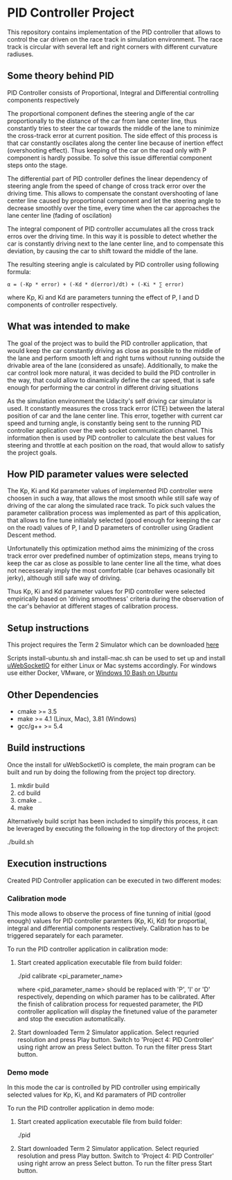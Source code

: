 # PID Controller Project

This repository contains implementation of the PID controller that allows to control the car driven on the race track in simulation environment. The race track is circular with several left and right corners with different curvature radiuses.

## Some theory behind PID

PID Controller consists of Proportional, Integral and Differential controlling components respectively

The proportional component defines the steering angle of the car proportionally to the distance of the car from lane center line, thus constantly tries to steer the car towards the middle of the lane to minimize the cross-track error at current position. The side effect of this process is that car constantly oscilates along the center line because of inertion effect (overshooting effect). Thus keeping of the car on the road only with P component is hardly possibe. To solve this issue differential component steps onto the stage.

The differential part of PID controller defines the linear dependency of steering angle from the speed of change of cross track error over the driving time. This allows to compensate the constant overshooting of lane center line caused by proportional component and let the steering angle to decrease smoothly over the time, every time when the car approaches the lane center line (fading of oscilation)

The integral component of PID controller accumulates all the cross track erros over the driving time. In this way it is possible to detect whether the car is constantly driving next to the lane center line, and to compensate this deviation, by causing the car to shift toward the middle of the lane.

The resulting steering angle is calculated by PID controller using following formula:
    
    α = (-Kp * error) + (-Kd * d(error)/dt) + (-Ki * ∑ error)
    
 where  Kp, Ki and Kd are parameters tunning the effect of P, I and D components of controller respectively.


## What was intended to make

The goal of the project was to build the PID controller application, that would keep the car constantly driving as close as possible to the middle of the lane and perform smooth left and right turns without running outside the drivable area of the lane (considered as unsafe). Additionally, to make the car control look more natural, it was decided to build the PID controller in the way, that could allow to dinamically define the car speed, that is safe enough for performing the car control in different driving situations

As the simulation environment the Udacity's self driving car simulator is used. It constantly measures the cross track error (CTE) between the lateral position of car and the lane center line. This error, together with current car speed and turning angle, is constantly being sent to the running PID controller application over the web socket communication channel. This information then is used by PID controller to calculate the best values for steering and throttle at each position on the road, that would allow to satisfy the project goals.

## How PID parameter values were selected

The Kp, Ki and Kd parameter values of implemented PID controller were choosen in such a way, that
allows the most smooth while still safe way of driving of the car along the simulated race track. 
To pick such values the parameter calibration process was implemented as part of this application, that allows to fine tune initialaly selected (good enough for keeping the car on the road) values of P, I and D parameters of controller using Gradient Descent method. 

Unfortunatelly this optimization method aims the minimizing of the cross track error over predefined number of optimization steps, means trying to keep the car as close as possible to lane center line all the time, what does not necesseraly imply the most comfortable (car behaves ocasionally bit jerky), although still safe way of driving. 

Thus Kp, Ki and Kd parameter values for PID controller were selected empirically based on 'driving smoothness' criteria during the observation of the car's behavior at different stages of calibration process. 


## Setup instructions

This project requires the Term 2 Simulator which can be downloaded [here](https://github.com/udacity/self-driving-car-sim/releases)

Scripts install-ubuntu.sh and install-mac.sh can be used to set up and install [uWebSocketIO](https://github.com/uWebSockets/uWebSockets) for either Linux or Mac systems accordingly. For windows use either Docker, VMware, or [Windows 10 Bash on Ubuntu](https://www.howtogeek.com/249966/how-to-install-and-use-the-linux-bash-shell-on-windows-10/)


## Other Dependencies

* cmake >= 3.5
* make >= 4.1 (Linux, Mac), 3.81 (Windows)
* gcc/g++ >= 5.4


## Build instructions

Once the install for uWebSocketIO is complete, the main program can be built and run by doing the following from the project top directory.

1. mkdir build
2. cd build
3. cmake ..
4. make

Alternatively build script has been included to simplify this process, it can be leveraged by executing the following in the top directory of the project:

   ./build.sh


## Execution instructions

Created PID Controller application can be executed in two different modes:

### Calibration mode 

This mode allows to observe the process of fine tunning of initial (good enough) values for PID controller paramters (Kp, Ki, Kd) for proportial, integral and differential components respectively. Calibration has to be triggered separately for each parameter. 

To run the PID controller application in calibration mode:

1. Start created application executable file from build folder:
  
   ./pid calibrate <pi_parameter_name>
   
   where <pid_parameter_name> should be replaced with 'P', 'I' or 'D' respectively, depending on which paramer has to be calibrated. 
   After the finish of calibration process for requested parameter, the PID controller application will display the finetuned value of the parameter and stop the execution automatilcally.  
   
2. Start downloaded Term 2 Simulator application. Select requried resolution and press Play button.
   Switch to 'Project 4: PID Controller' using right arrow an press Select button.
   To run the filter press Start button. 

### Demo mode

In this mode the car is controlled by PID controller using empirically selected values for Kp, Ki, and Kd paramaters of PID controller

To run the PID controller application in demo mode:

1. Start created application executable file from build folder:
  
   ./pid
   
2. Start downloaded Term 2 Simulator application. Select requried resolution and press Play button.
   Switch to 'Project 4: PID Controller' using right arrow an press Select button.
   To run the filter press Start button. 
   